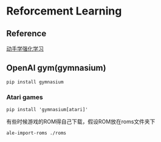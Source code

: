 # Reforcement Learning

## Reference

[动手学强化学习](http://hrl.boyuai.com/chapter/intro/)

## OpenAI gym(gymnasium)

```
pip install gymnasium
```

### Atari games

```
pip install 'gymnasium[atari]'
```

有些时候游戏的ROM得自己下载，假设ROM放在roms文件夹下

```
ale-import-roms ./roms
```